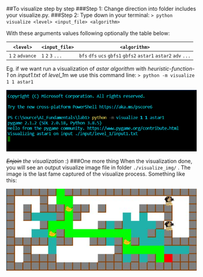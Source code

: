 ##To visualize step by step
###Step 1:
Change direction into folder includes your visualize.py.
###Step 2:
Type down in your terminal:
`> python visualize <level> <input_file> <algorithm> `

With these arguments values following optionally the table below:

| `<level>`         | `<input_file>`    | `<algorithm>`                                                   |
| ----------------- | ----------------- | --------------------------------------------------------------- |
| `1` `2` `advance` | `1` `2` `3` `...` | `bfs` `dfs` `ucs` `gbfs1` `gbfs2` `astar1` `astar2` `adv` `...` |

Eg. if we want run a visualization of _astar algorithm_ with _heuristic-function-1_ on _input1.txt_ of *level_1*m we use this command line:
`> python -m visualize 1 1 astar1`

![picture 1](images/bd841e49e73800c89bc2a0925f0a4837363ef160438381cea49eab8046716f9a.png)

_~~Enjoin~~ the visualization_ :)
###One more thing
When the visualization done, you will see an output visualize image file in folder `./visualize_img/` . The image is the last fame captured of the visualize process. Something like this:

![picture 5](images/5b75e99bf9aa5e5fb18666e4c06b634b0ee8c4e806ce7c4d9b2af0da10ab2c55.png)

